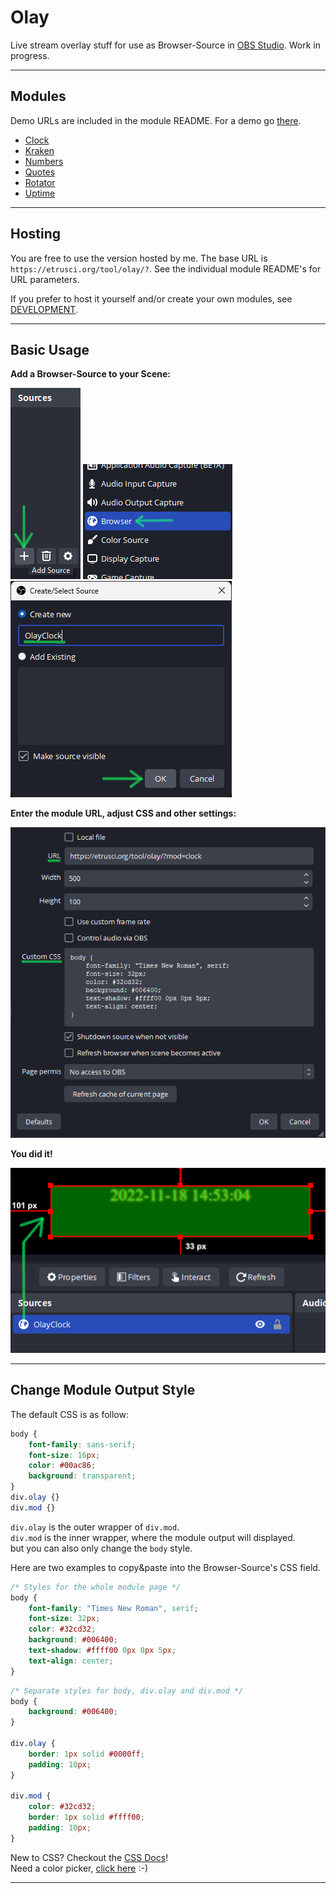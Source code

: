 # Olay

Live stream overlay stuff for use as Browser-Source in [OBS Studio](https://github.com/obsproject/obs-studio). Work in progress.

---

## Modules

Demo URLs are included in the module README. For a demo go [there](https://etrusci.org/tool/olay/demo.html).

- [Clock](./app/mod/clock/README.md)
- [Kraken](./app/mod/kraken/README.md)
- [Numbers](./app/mod/numbers/README.md)
- [Quotes](./app/mod/quotes/README.md)
- [Rotator](./app/mod/rotator/README.md)
- [Uptime](./app/mod/uptime/README.md)

---

## Hosting

You are free to use the version hosted by me. The base URL is `https://etrusci.org/tool/olay/?`. See the individual module README's for URL parameters.

If you prefer to host it yourself and/or create your own modules, see [DEVELOPMENT](./DEVELOPMENT.md).

---

## Basic Usage

**Add a Browser-Source to your Scene:**

![1a](./doc/1a.png) ![1b](./doc/1b.png) ![2](./doc/2.png)

**Enter the module URL, adjust CSS and other settings:**

![3-5](./doc/3-5.png)

**You did it!**

![6](./doc/6.png)

---

## Change Module Output Style

The default CSS is as follow:

```css
body {
    font-family: sans-serif;
    font-size: 16px;
    color: #00ac86;
    background: transparent;
}
div.olay {}
div.mod {}
```

`div.olay` is the outer wrapper of `div.mod`.  
`div.mod` is the inner wrapper, where the module output will displayed.  
but you can also only change the `body` style.

Here are two examples to copy&paste into the Browser-Source's CSS field.

```css
/* Styles for the whole module page */
body {
    font-family: "Times New Roman", serif;
    font-size: 32px;
    color: #32cd32;
    background: #006400;
    text-shadow: #ffff00 0px 0px 5px;
    text-align: center;
}
```

```css
/* Separate styles for body, div.olay and div.mod */
body {
    background: #006400;
}

div.olay {
    border: 1px solid #0000ff;
    padding: 10px;
}

div.mod {
    color: #32cd32;
    border: 1px solid #ffff00;
    padding: 10px;
}
```

New to CSS? Checkout the [CSS Docs](https://developer.mozilla.org/en-US/docs/Web/CSS)!  
Need a color picker, [click here](https://duckduckgo.com/?t=ffab&q=color+picker&ia=answer) :-)

---
